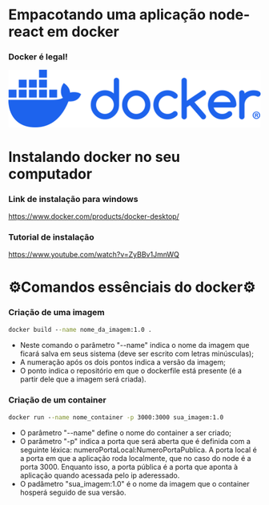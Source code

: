 # Empacotando uma aplicação node-react em docker
### Docker é legal!
![Dockerlogo](/mgt/Images/docker-logo-blue.svg)

# Instalando docker no seu computador 
### Link de instalação para windows
https://www.docker.com/products/docker-desktop/

### Tutorial de instalação
https://www.youtube.com/watch?v=ZyBBv1JmnWQ

# ⚙️Comandos essênciais do docker⚙️

### Criação de uma imagem
```cmd
docker build --name nome_da_imagem:1.0 .
```

- Neste comando o parâmetro "--name" indica o nome da imagem que ficará salva em seus sistema (deve ser escrito com letras minúsculas);
- A numeração após os dois pontos indica a versão da imagem;
- O ponto indica o repositório em que o dockerfile está presente (é a partir dele que a imagem será criada).

### Criação de um container
```cmd
docker run --name nome_container -p 3000:3000 sua_imagem:1.0
```

- O parâmetro "--name" define o nome do container a ser criado;
- O parâmetro "-p" indica a porta que será aberta que é definida com a seguinte léxica: numeroPortaLocal:NumeroPortaPublica. A porta local é a porta em que a aplicação roda localmente, que no caso do node é a porta 3000. Enquanto isso, a porta pública é a porta que aponta à aplicação quando acessada pelo ip aderessado.
- O padâmetro "sua_imagem:1.0" é o nome da imagem que o container hosperá seguido de sua versão.
